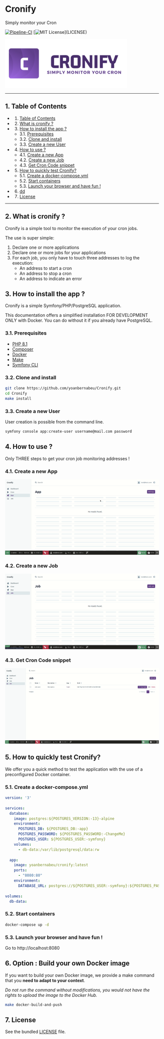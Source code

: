 # Cronify

Simply monitor your Cron

[![Pipeline-CI](https://github.com/yoanbernabeu/cronify/actions/workflows/ci.yml/badge.svg)](https://github.com/yoanbernabeu/cronify/actions/workflows/ci.yml) [![MIT License](https://img.shields.io/apm/l/atomic-design-ui.svg?)](LICENSE)


![Logo](public/img/logo_ban.png)

---

##  1. <a name='TableofContents'></a>Table of Contents

<!-- vscode-markdown-toc -->
* 1. [Table of Contents](#TableofContents)
* 2. [What is cronify ?](#Whatiscronify)
* 3. [How to install the app ?](#Howtoinstalltheapp)
	* 3.1. [Prerequisites](#Prerequisites)
	* 3.2. [Clone and install](#Cloneandinstall)
	* 3.3. [Create a new User](#CreateanewUser)
* 4. [How to use ?](#Howtouse)
	* 4.1. [Create a new App](#CreateanewApp)
	* 4.2. [Create a new Job](#CreateanewJob)
	* 4.3. [Get Cron Code snippet](#GetCronCodesnippet)
* 5. [How to quickly test Cronify?](#HowtoquicklytestCronify)
	* 5.1. [ Create a docker-compose.yml](#Createadocker-compose.yml)
	* 5.2. [Start containers](#Startcontainers)
	* 5.3. [Launch your browser and have fun !](#Launchyourbrowserandhavefun)
* 6. [dd](#dd)
* 7. [License](#License)

<!-- vscode-markdown-toc-config
	numbering=true
	autoSave=true
	/vscode-markdown-toc-config -->
<!-- /vscode-markdown-toc -->

---

##  2. <a name='Whatiscronify'></a>What is cronify ?

Cronify is a simple tool to monitor the execution of your cron jobs.

The use is super simple:
1. Declare one or more applications
2. Declare one or more jobs for your applications
3. For each job, you only have to touch three addresses to log the execution:
    - An address to start a cron
    - An address to stop a cron
    - An address to indicate an error

##  3. <a name='Howtoinstalltheapp'></a>How to install the app ?

Cronify is a simple Symfony/PHP/PostgreSQL application.

This documentation offers a simplified installation FOR DEVELOPMENT ONLY with Docker. You can do without it if you already have PostgreSQL.

###  3.1. <a name='Prerequisites'></a>Prerequisites

- [PHP 8.1](https://www.php.net/downloads.php)
- [Composer](https://getcomposer.org/)
- [Docker](https://www.docker.com/)
- [Make](https://www.gnu.org/software/make/)
- [Symfony CLI](https://symfony.com/download)

###  3.2. <a name='Cloneandinstall'></a>Clone and install

```bash
git clone https://github.com/yoanbernabeu/Cronify.git
cd Cronify
make install
```

###  3.3. <a name='CreateanewUser'></a>Create a new User

User creation is possible from the command line.

```bash
symfony console app:create-user username@mail.com password
```

##  4. <a name='Howtouse'></a>How to use ?

Only THREE steps to get your cron job monitoring addresses !

###  4.1. <a name='CreateanewApp'></a>Create a new App

![Create App](.doc/create_app.gif)

###  4.2. <a name='CreateanewJob'></a>Create a new Job

![Create Job](.doc/create_job.gif)

###  4.3. <a name='GetCronCodesnippet'></a>Get Cron Code snippet

![Get Cron Code snippet](.doc/get_cron_code_snippet.gif)

##  5. <a name='HowtoquicklytestCronify'></a>How to quickly test Cronify?

We offer you a quick method to test the application with the use of a preconfigured Docker container.

###  5.1. <a name='Createadocker-compose.yml'></a> Create a docker-compose.yml

```yaml
version: '3'

services:
  database:
    image: postgres:${POSTGRES_VERSION:-13}-alpine
    environment:
      POSTGRES_DB: ${POSTGRES_DB:-app}
      POSTGRES_PASSWORD: ${POSTGRES_PASSWORD:-ChangeMe}
      POSTGRES_USER: ${POSTGRES_USER:-symfony}
    volumes:
      - db-data:/var/lib/postgresql/data:rw

  app:
    image: yoanbernabeu/cronify:latest
    ports:
      - "8080:80"
    environment:
      DATABASE_URL: postgres://${POSTGRES_USER:-symfony}:${POSTGRES_PASSWORD:-ChangeMe}@database:5432/${POSTGRES_DB:-app}

volumes:
  db-data:
```

###  5.2. <a name='Startcontainers'></a>Start containers

```bash
docker-compose up -d
```

###  5.3. <a name='Launchyourbrowserandhavefun'></a>Launch your browser and have fun !

Go to http://localhost:8080

##  6. Option : Build your own Docker image

If you want to build your own Docker image, we provide a make command that you **need to adapt to your context**.

*Do not run the command without modifications, you would not have the rights to upload the image to the Docker Hub.*

```bash
make docker-build-and-push
```

##  7. <a name='License'></a>License

See the bundled [LICENSE](LICENCE) file.